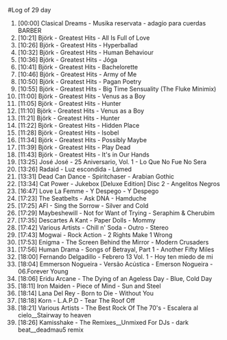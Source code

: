 #Log of 29 day

1. [00:00] Clasical Dreams - Musika reservata - adagio para cuerdas BARBER
1. [10:21] Björk - Greatest Hits - All Is Full of Love
1. [10:26] Björk - Greatest Hits - Hyperballad
1. [10:32] Björk - Greatest Hits - Human Behaviour
1. [10:36] Björk - Greatest Hits - Jóga
1. [10:41] Björk - Greatest Hits - Bachelorette
1. [10:46] Björk - Greatest Hits - Army of Me
1. [10:50] Björk - Greatest Hits - Pagan Poetry
1. [10:55] Björk - Greatest Hits - Big Time Sensuality (The Fluke Minimix)
1. [11:00] Björk - Greatest Hits - Venus as a Boy
1. [11:05] Björk - Greatest Hits - Hunter
1. [11:10] Björk - Greatest Hits - Venus as a Boy
1. [11:21] Björk - Greatest Hits - Hunter
1. [11:22] Björk - Greatest Hits - Hidden Place
1. [11:28] Björk - Greatest Hits - Isobel
1. [11:34] Björk - Greatest Hits - Possibly Maybe
1. [11:39] Björk - Greatest Hits - Play Dead
1. [11:43] Björk - Greatest Hits - It's in Our Hands
1. [13:25] José José - 25 Aniversario, Vol. 1 - Lo Que No Fue No Sera
1. [13:26] Radaid - Luz escondida - Lámed
1. [13:31] Dead Can Dance - Spiritchaser - Arabian Gothic
1. [13:34] Cat Power - Jukebox [Deluxe Edition] Disc 2 - Angelitos Negros
1. [16:47] Love La Femme - Y Despego - Y Despego
1. [17:23] The Seatbelts - Ask DNA - Hamduche
1. [17:25] AFI - Sing the Sorrow - Silver and Cold
1. [17:29] Maybeshewill - Not for Want of Trying - Seraphim & Cherubim
1. [17:35] Descartes A Kant - Paper Dolls - Mommy
1. [17:42] Various Artists - Chill n' Soda - Outro - Stereo
1. [17:43] Mogwai - Rock Action - 2 Rights Make 1 Wrong
1. [17:53] Enigma - The Screen Behind the Mirror - Modern Crusaders
1. [17:56] Human Drama - Songs of Betrayal, Part 1 - Another Fifty Miles
1. [18:00] Fernando Delgadillo - Febrero 13 Vol. 1 - Hoy ten miedo de mi
1. [18:04] Emmerson Nogueira - Versão Acústica - Emerson Nogueira - 06.Forever Young
1. [18:06] Eridu Arcane - The Dying of an Ageless Day - Blue, Cold Day
1. [18:11] Iron Maiden - Piece of Mind - Sun and Steel
1. [18:14] Lana Del Rey - Born to Die - Without You
1. [18:18] Korn - L.A.P.D - Tear The Roof Off
1. [18:21] Various Artists - The Best Rock Of The 70's - Escalera al cielo__Stairway to heaven
1. [18:26] Kamisshake - The Remixes__Unmixed For DJs - dark beat__deadmau5 remix

